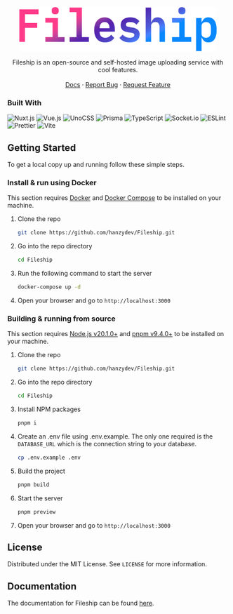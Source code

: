 <div align="center">
  <a href="https://github.com/hanzydev/Fileship">
    <img src="banner.png" alt="Fileship" width="450" height="100">
  </a>

  <p align="center">
    Fileship is an open-source and self-hosted image uploading service with cool features.
    <br />
    <br />
    <a href="https://fileship.hanzy.dev">Docs</a>
    ·
    <a href="https://github.com/hanzydev/Fileship/issues">Report Bug</a>
    ·
    <a href="https://github.com/hanzydev/Fileship/issues">Request Feature</a>
  </p>
</div>

### Built With

![Nuxt.js](https://img.shields.io/static/v1?style=for-the-badge&message=Nuxt.js&color=222222&logo=Nuxt.js&logoColor=00DC82&label=)
![Vue.js](https://img.shields.io/static/v1?style=for-the-badge&message=Vue.js&color=222222&logo=Vue.js&logoColor=4FC08D&label=)
![UnoCSS](https://img.shields.io/static/v1?style=for-the-badge&message=UnoCSS&color=333333&logo=UnoCSS&logoColor=FFFFFF&label=)
![Prisma](https://img.shields.io/static/v1?style=for-the-badge&message=Prisma&color=2D3748&logo=Prisma&logoColor=FFFFFF&label=)
![TypeScript](https://img.shields.io/static/v1?style=for-the-badge&message=TypeScript&color=3178C6&logo=TypeScript&logoColor=FFFFFF&label=)
![Socket.io](https://img.shields.io/static/v1?style=for-the-badge&message=Socket.io&color=010101&logo=Socket.io&logoColor=FFFFFF&label=)
![ESLint](https://img.shields.io/static/v1?style=for-the-badge&message=ESLint&color=4B32C3&logo=ESLint&logoColor=FFFFFF&label=)
![Prettier](https://img.shields.io/static/v1?style=for-the-badge&message=Prettier&color=222222&logo=Prettier&logoColor=F7B93E&label=)
![Vite](https://img.shields.io/static/v1?style=for-the-badge&message=Vite&color=646CFF&logo=Vite&logoColor=FFFFFF&label=)

<!-- GETTING STARTED -->

## Getting Started

To get a local copy up and running follow these simple steps.

### Install & run using Docker

This section requires [Docker](https://www.docker.com/) and [Docker Compose](https://docs.docker.com/compose/) to be installed on your machine.

1. Clone the repo
    ```sh
    git clone https://github.com/hanzydev/Fileship.git
    ```
2. Go into the repo directory
    ```sh
    cd Fileship
    ```
3. Run the following command to start the server
    ```sh
    docker-compose up -d
    ```
4. Open your browser and go to `http://localhost:3000`

### Building & running from source

This section requires [Node.js v20.1.0+](https://nodejs.org/) and [pnpm v9.4.0+](https://pnpm.io/) to be installed on your machine.

1. Clone the repo
    ```sh
    git clone https://github.com/hanzydev/Fileship.git
    ```
2. Go into the repo directory
    ```sh
    cd Fileship
    ```
3. Install NPM packages
    ```sh
    pnpm i
    ```
4. Create an .env file using .env.example. The only one required is the `DATABASE_URL` which is the connection string to your database.

    ```sh
    cp .env.example .env
    ```

5. Build the project
    ```sh
    pnpm build
    ```
6. Start the server
    ```sh
    pnpm preview
    ```
7. Open your browser and go to `http://localhost:3000`

<!-- LICENSE -->

## License

Distributed under the MIT License. See `LICENSE` for more information.

<!-- ALL CONTRIBUTORS HERE -->

## Documentation

The documentation for Fileship can be found [here](https://fileship.hanzy.dev).
